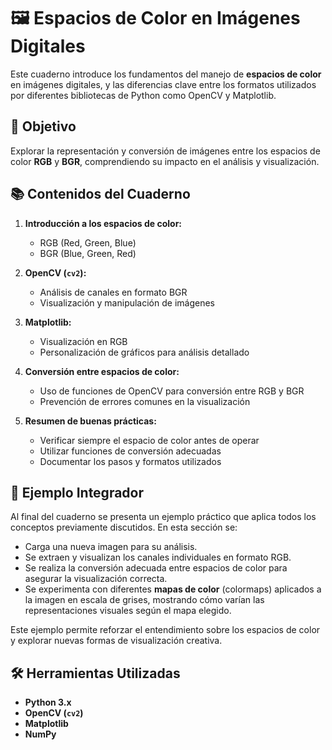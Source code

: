 # 🖼️ Espacios de Color en Imágenes Digitales

Este cuaderno introduce los fundamentos del manejo de **espacios de color** en imágenes digitales, y las diferencias clave entre los formatos utilizados por diferentes bibliotecas de Python como OpenCV y Matplotlib.

## 🎯 Objetivo

Explorar la representación y conversión de imágenes entre los espacios de color **RGB** y **BGR**, comprendiendo su impacto en el análisis y visualización.

## 📚 Contenidos del Cuaderno

1. **Introducción a los espacios de color:**
   - RGB (Red, Green, Blue)
   - BGR (Blue, Green, Red)

2. **OpenCV (`cv2`):**
   - Análisis de canales en formato BGR
   - Visualización y manipulación de imágenes

3. **Matplotlib:**
   - Visualización en RGB
   - Personalización de gráficos para análisis detallado

4. **Conversión entre espacios de color:**
   - Uso de funciones de OpenCV para conversión entre RGB y BGR
   - Prevención de errores comunes en la visualización

5. **Resumen de buenas prácticas:**
   - Verificar siempre el espacio de color antes de operar
   - Utilizar funciones de conversión adecuadas
   - Documentar los pasos y formatos utilizados

## 🧪 Ejemplo Integrador

Al final del cuaderno se presenta un ejemplo práctico que aplica todos los conceptos previamente discutidos. En esta sección se:

- Carga una nueva imagen para su análisis.
- Se extraen y visualizan los canales individuales en formato RGB.
- Se realiza la conversión adecuada entre espacios de color para asegurar la visualización correcta.
- Se experimenta con diferentes **mapas de color** (colormaps) aplicados a la imagen en escala de grises, mostrando cómo varían las representaciones visuales según el mapa elegido.

Este ejemplo permite reforzar el entendimiento sobre los espacios de color y explorar nuevas formas de visualización creativa.

## 🛠 Herramientas Utilizadas

- **Python 3.x**
- **OpenCV (`cv2`)**
- **Matplotlib**
- **NumPy**
